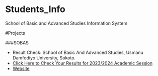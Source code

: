 # Students_Info
School of Basic and Advanced Studies Information System

#Projects

###SOBAS
- Result Check: School of Basic And Advanced Studies, Usmanu Damfodiyo University, Sokoto.
- [Click Here to Check Your Results for 2023/2024 Academic Session](https://script.google.com/macros/s/AKfycbzYZcARpHUnWDOkUAkCzXZR_CVZfxUOFajYGZQEmUPp/dev)
- [Website](studt.html)
